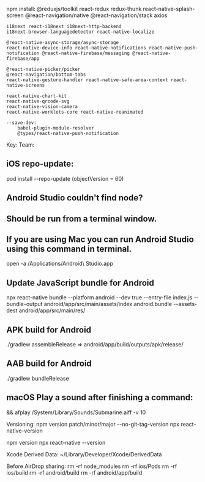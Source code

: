 npm install:
    @reduxjs/toolkit react-redux redux-thunk
    react-native-splash-screen
    @react-navigation/native
    @react-navigation/stack
    axios

    i18next react-i18next i18next-http-backend 
    i18next-browser-languagedetector react-native-localize

    @react-native-async-storage/async-storage
    react-native-device-info react-native-notifications react-native-push-notification @react-native-firebase/messaging @react-native-firebase/app

    @react-native-picker/picker
    @react-navigation/bottom-tabs
    react-native-gesture-handler react-native-safe-area-context react-native-screens

    react-native-chart-kit
    react-native-qrcode-svg
    react-native-vision-camera
    react-native-worklets-core react-native-reanimated
    
    --save-dev:
        babel-plugin-module-resolver
        @types/react-native-push-notification


Key: 
Team: 


## iOS repo-update:
pod install --repo-update
(objectVersion = 60)

## Android Studio couldn't find node?
## Should be run from a terminal window.
## If you are using Mac you can run Android Studio using this command in terminal. 
open -a /Applications/Android\ Studio.app

## Update JavaScript bundle for Android
npx react-native bundle --platform android --dev true --entry-file index.js --bundle-output android/app/src/main/assets/index.android.bundle --assets-dest android/app/src/main/res/

## APK build for Android
./gradlew assembleRelease
=> android/app/build/outputs/apk/release/

## AAB build for Android
./gradlew bundleRelease

## macOS Play a sound after finishing a command:
&& afplay /System/Library/Sounds/Submarine.aiff -v 10

Versioning:
npm version patch/minor/major --no-git-tag-version
npx react-native-version

npm version
npx react-native --version

Xcode Derived Data:
~/Library/Developer/Xcode/DerivedData

Before AirDrop sharing:
rm -rf node_modules
rm -rf ios/Pods
rm -rf ios/build
rm -rf android/build
rm -rf android/app/build

